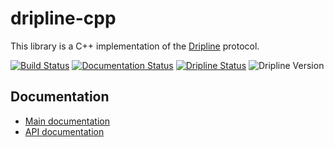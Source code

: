 # dripline-cpp

This library is a C++ implementation of the [Dripline](http://www.project8.org/dripline) protocol. 

[![Build Status](https://travis-ci.com/driplineorg/dripline-cpp.svg?branch=develop_dl3)](https://travis-ci.com/driplineorg/dripline-cpp)
[![Documentation Status](https://readthedocs.org/projects/dripline-cpp/badge/?version=stable)](http://dripline-cpp.readthedocs.io/en/stable/?badge=stable)
[![Dripline Status](https://img.shields.io/badge/dripline-3.x.x-blue.svg)](https://img.shields.io/badge/dripline-3.x.x-blue.svg)
![Dripline Version](https://img.shields.io/endpoint?url=https%3A%2F%2Fraw.githubusercontent.com%2Fdriplineorg%2Fdripline-cpp%2Ffeature%2Fversions%2Fdripline_shield.json)

## Documentation

* [Main documentation](http://www.project8.org/dripline-cpp)
* [API documentation](http://dripline-cpp.readthedocs.io/en/stable/_static/index.html)
